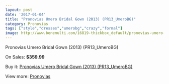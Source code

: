 ```yaml
---
layout: post
date: '2017-01-04'
title: "Pronovias Umero Bridal Gown (2013) (PR13_UmeroBG)"
category: Pronovias
tags: ["style","dresses","umerobg","crazy","formal"]
image: http://www.benemulti.com/16819-thickbox_default/pronovias-umero-bridal-gown-2013-pr13umerobg.jpg
---
```

Pronovias Umero Bridal Gown (2013) (PR13_UmeroBG)

On Sales: **$359.99**
<a href="https://www.benemulti.com/en/pronovias/6437-pronovias-umero-bridal-gown-2013-pr13umerobg.html"><amp-img layout="responsive" width="600" height="600" src="//www.benemulti.com/16819-thickbox_default/pronovias-umero-bridal-gown-2013-pr13umerobg.jpg" alt="Pronovias Umero Bridal Gown (2013) (PR13_UmeroBG) 0" /></a>
<a href="https://www.benemulti.com/en/pronovias/6437-pronovias-umero-bridal-gown-2013-pr13umerobg.html"><amp-img layout="responsive" width="600" height="600" src="//www.benemulti.com/16821-thickbox_default/pronovias-umero-bridal-gown-2013-pr13umerobg.jpg" alt="Pronovias Umero Bridal Gown (2013) (PR13_UmeroBG) 1" /></a>
<a href="https://www.benemulti.com/en/pronovias/6437-pronovias-umero-bridal-gown-2013-pr13umerobg.html"><amp-img layout="responsive" width="600" height="600" src="//www.benemulti.com/16820-thickbox_default/pronovias-umero-bridal-gown-2013-pr13umerobg.jpg" alt="Pronovias Umero Bridal Gown (2013) (PR13_UmeroBG) 2" /></a>

Buy it: [Pronovias Umero Bridal Gown (2013) (PR13_UmeroBG)](https://www.benemulti.com/en/pronovias/6437-pronovias-umero-bridal-gown-2013-pr13umerobg.html "Pronovias Umero Bridal Gown (2013) (PR13_UmeroBG)")

View more: [Pronovias](https://www.benemulti.com/en/55-pronovias "Pronovias")